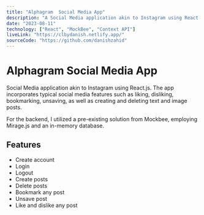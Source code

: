 ```yaml
---
title: "Alphagram  Social Media App"
description: "A Social Media application akin to Instagram using React.js. The app incorporates typical social media features such as liking, disliking, bookmarking, unsaving, as well as creating and deleting text and image posts. For the backend, I utilized a pre-existing solution from Mockbee, employing Mirage.js and an in-memory database."
date: "2023-08-11"
technology: ["React", "MockBee", "Context API"]
liveLink: "https://clbydanish.netlify.app/"
sourceCode: "https://github.com/danishzahid"
---
```


# Alphagram Social Media App

Social Media application akin to Instagram using React.js. The app incorporates typical social media features such as liking, disliking, bookmarking, unsaving, as well as creating and deleting text and image posts.

For the backend, I utilized a pre-existing solution from Mockbee, employing Mirage.js and an in-memory database.

## Features

- Create account
- Login
- Logout
- Create posts
- Delete posts
- Bookmark any post
- Unsave post
- Like and dislike any post
